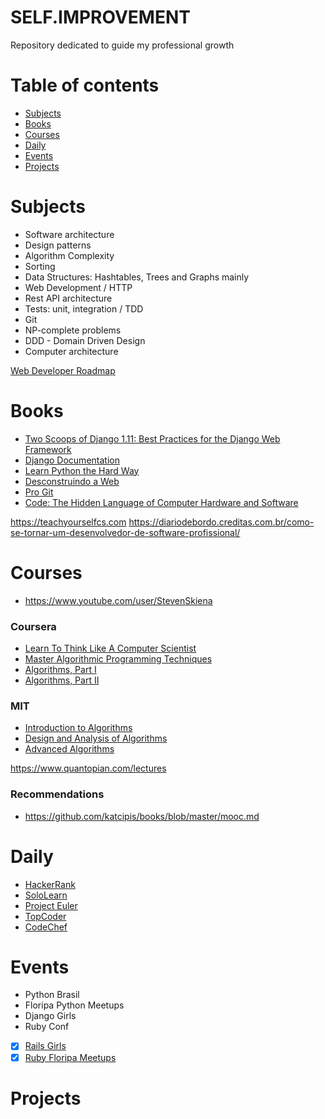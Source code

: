 SELF.IMPROVEMENT
=================

Repository dedicated to guide my professional growth

Table of contents
=================

  * [Subjects](#subjects)
  * [Books](#books)
  * [Courses](#courses)
  * [Daily](#daily)
  * [Events](#events)
  * [Projects](#projects)

Subjects
=================

* Software architecture
* Design patterns
* Algorithm Complexity
* Sorting
* Data Structures: Hashtables, Trees and Graphs mainly
* Web Development / HTTP
* Rest API architecture
* Tests: unit, integration / TDD
* Git
* NP-complete problems
* DDD - Domain Driven Design
* Computer architecture

[Web Developer Roadmap](https://github.com/kamranahmedse/developer-roadmap)

Books
=================

* [Two Scoops of Django 1.11: Best Practices for the Django Web Framework](https://www.twoscoopspress.com/products/two-scoops-of-django-1-11)
* [Django Documentation](https://docs.djangoproject.com/en/1.11/)
* [Learn Python the Hard Way](https://learnpythonthehardway.org)
* [Desconstruindo a Web](https://www.casadocodigo.com.br/products/livro-desconstruindo-web)
* [Pro Git](https://git-scm.com/book/en/v2)
* [Code: The Hidden Language of Computer Hardware and Software](https://www.amazon.com/Code-Language-Computer-Hardware-Software/dp/0735611319/ref=sr_1_1?ie=UTF8&keywords=code+charles+petzold&qid=1429631776&sr=8-1)

https://teachyourselfcs.com
https://diariodebordo.creditas.com.br/como-se-tornar-um-desenvolvedor-de-software-profissional/

Courses
=================

* https://www.youtube.com/user/StevenSkiena

### Coursera

* [Learn To Think Like A Computer Scientist](https://www.coursera.org/specializations/algorithms)
* [Master Algorithmic Programming Techniques](https://www.coursera.org/specializations/data-structures-algorithms)
* [Algorithms, Part I](https://www.coursera.org/learn/algorithms-part1)
* [Algorithms, Part II](https://www.coursera.org/learn/algorithms-part2)

### MIT
* [Introduction to Algorithms](https://ocw.mit.edu/courses/electrical-engineering-and-computer-science/6-006-introduction-to-algorithms-fall-2011/)
* [Design and Analysis of Algorithms](https://ocw.mit.edu/courses/electrical-engineering-and-computer-science/6-046j-design-and-analysis-of-algorithms-spring-2015/index.htm)
* [Advanced Algorithms](https://ocw.mit.edu/courses/electrical-engineering-and-computer-science/6-854j-advanced-algorithms-fall-2008/)

https://www.quantopian.com/lectures

### Recommendations

* https://github.com/katcipis/books/blob/master/mooc.md

Daily
=================

* [HackerRank](https://www.hackerrank.com)
* [SoloLearn](https://www.sololearn.com)
* [Project Euler](https://projecteuler.net)
* [TopCoder](https://www.topcoder.com/)
* [CodeChef](https://www.codechef.com/)

Events
=================
* Python Brasil
* Floripa Python Meetups
* Django Girls
* Ruby Conf
- [x] [Rails Girls](http://railsgirls.com)
- [x] [Ruby Floripa Meetups](https://www.meetup.com/rubyfloripa/)

Projects
=================
